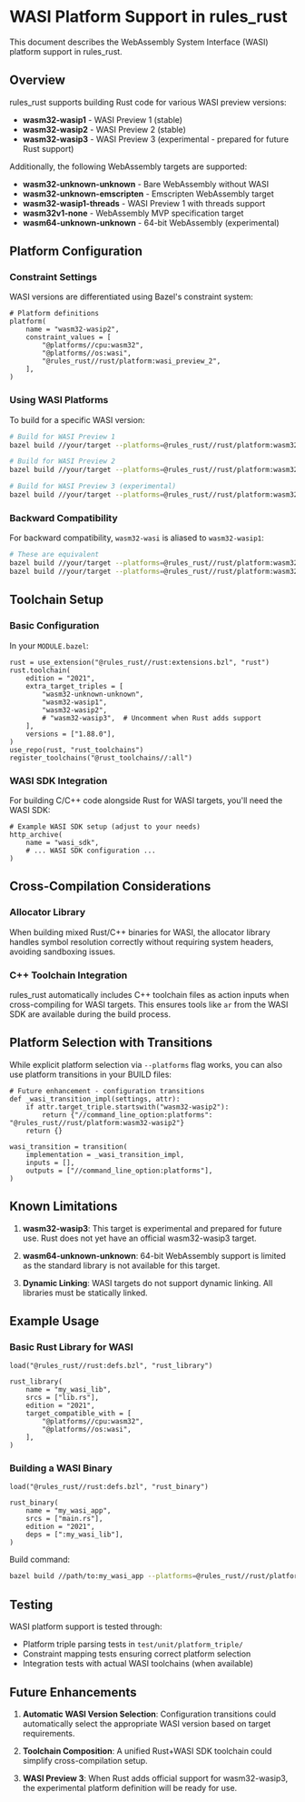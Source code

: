 # WASI Platform Support in rules_rust

This document describes the WebAssembly System Interface (WASI) platform support in rules_rust.

## Overview

rules_rust supports building Rust code for various WASI preview versions:
- **wasm32-wasip1** - WASI Preview 1 (stable)
- **wasm32-wasip2** - WASI Preview 2 (stable) 
- **wasm32-wasip3** - WASI Preview 3 (experimental - prepared for future Rust support)

Additionally, the following WebAssembly targets are supported:
- **wasm32-unknown-unknown** - Bare WebAssembly without WASI
- **wasm32-unknown-emscripten** - Emscripten WebAssembly target
- **wasm32-wasip1-threads** - WASI Preview 1 with threads support
- **wasm32v1-none** - WebAssembly MVP specification target
- **wasm64-unknown-unknown** - 64-bit WebAssembly (experimental)

## Platform Configuration

### Constraint Settings

WASI versions are differentiated using Bazel's constraint system:

```starlark
# Platform definitions
platform(
    name = "wasm32-wasip2",
    constraint_values = [
        "@platforms//cpu:wasm32",
        "@platforms//os:wasi",
        "@rules_rust//rust/platform:wasi_preview_2",
    ],
)
```

### Using WASI Platforms

To build for a specific WASI version:

```bash
# Build for WASI Preview 1
bazel build //your/target --platforms=@rules_rust//rust/platform:wasm32-wasip1

# Build for WASI Preview 2  
bazel build //your/target --platforms=@rules_rust//rust/platform:wasm32-wasip2

# Build for WASI Preview 3 (experimental)
bazel build //your/target --platforms=@rules_rust//rust/platform:wasm32-wasip3
```

### Backward Compatibility

For backward compatibility, `wasm32-wasi` is aliased to `wasm32-wasip1`:

```bash
# These are equivalent
bazel build //your/target --platforms=@rules_rust//rust/platform:wasm32-wasi
bazel build //your/target --platforms=@rules_rust//rust/platform:wasm32-wasip1
```

## Toolchain Setup

### Basic Configuration

In your `MODULE.bazel`:

```starlark
rust = use_extension("@rules_rust//rust:extensions.bzl", "rust")
rust.toolchain(
    edition = "2021",
    extra_target_triples = [
        "wasm32-unknown-unknown",
        "wasm32-wasip1", 
        "wasm32-wasip2",
        # "wasm32-wasip3",  # Uncomment when Rust adds support
    ],
    versions = ["1.88.0"],
)
use_repo(rust, "rust_toolchains")
register_toolchains("@rust_toolchains//:all")
```

### WASI SDK Integration

For building C/C++ code alongside Rust for WASI targets, you'll need the WASI SDK:

```starlark
# Example WASI SDK setup (adjust to your needs)
http_archive(
    name = "wasi_sdk",
    # ... WASI SDK configuration ...
)
```

## Cross-Compilation Considerations

### Allocator Library

When building mixed Rust/C++ binaries for WASI, the allocator library handles symbol resolution correctly without requiring system headers, avoiding sandboxing issues.

### C++ Toolchain Integration

rules_rust automatically includes C++ toolchain files as action inputs when cross-compiling for WASI targets. This ensures tools like `ar` from the WASI SDK are available during the build process.

## Platform Selection with Transitions

While explicit platform selection via `--platforms` flag works, you can also use platform transitions in your BUILD files:

```starlark
# Future enhancement - configuration transitions
def _wasi_transition_impl(settings, attr):
    if attr.target_triple.startswith("wasm32-wasip2"):
        return {"//command_line_option:platforms": "@rules_rust//rust/platform:wasm32-wasip2"}
    return {}

wasi_transition = transition(
    implementation = _wasi_transition_impl,
    inputs = [],
    outputs = ["//command_line_option:platforms"],
)
```

## Known Limitations

1. **wasm32-wasip3**: This target is experimental and prepared for future use. Rust does not yet have an official wasm32-wasip3 target.

2. **wasm64-unknown-unknown**: 64-bit WebAssembly support is limited as the standard library is not available for this target.

3. **Dynamic Linking**: WASI targets do not support dynamic linking. All libraries must be statically linked.

## Example Usage

### Basic Rust Library for WASI

```starlark
load("@rules_rust//rust:defs.bzl", "rust_library")

rust_library(
    name = "my_wasi_lib",
    srcs = ["lib.rs"],
    edition = "2021",
    target_compatible_with = [
        "@platforms//cpu:wasm32",
        "@platforms//os:wasi",
    ],
)
```

### Building a WASI Binary

```starlark
load("@rules_rust//rust:defs.bzl", "rust_binary")

rust_binary(
    name = "my_wasi_app",
    srcs = ["main.rs"],
    edition = "2021",
    deps = [":my_wasi_lib"],
)
```

Build command:
```bash
bazel build //path/to:my_wasi_app --platforms=@rules_rust//rust/platform:wasm32-wasip2
```

## Testing

WASI platform support is tested through:
- Platform triple parsing tests in `test/unit/platform_triple/`
- Constraint mapping tests ensuring correct platform selection
- Integration tests with actual WASI toolchains (when available)

## Future Enhancements

1. **Automatic WASI Version Selection**: Configuration transitions could automatically select the appropriate WASI version based on target requirements.

2. **Toolchain Composition**: A unified Rust+WASI SDK toolchain could simplify cross-compilation setup.

3. **WASI Preview 3**: When Rust adds official support for wasm32-wasip3, the experimental platform definition will be ready for use.